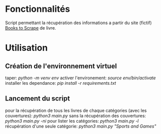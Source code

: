 # Fonctionnalités

Script permettant la récupération des informations a partir du site (fictif) [Books to Scrape](http://books.toscrape.com/) de livre.

# Utilisation

## Création de l'environnement virtuel

taper: *python -m venv env*
activer l'environement: *source env/bin/activate*
installer les dependance: *pip install -r requirements.txt*

## Lancement du script

pour la récupération de tous les livres de chaque catégories (avec les couvertures):
*python3 main.py*
sans la récupération des couvertures:
*python3 main.py -ni*
pour lister les catégories:
*python3 main.py -l*
récupération d'une seule catégorie:
*python3 main.py "Sports and Games"*

